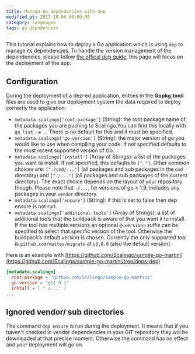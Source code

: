 ```yaml
---
title: Manage Go dependencies with dep
modified_at: 2017-10-06 00:00:00
category: languages
tags: go depndencies
---
```


This tutorial explains how to deploy a Go application which is using `dep`
to manage its dependencies.  To handle the version management of the
dependencies, please follow [the offical dep
guide](https://github.com/golang/dep), this page will focus on the
deployment of the app.

## Configuration

During the deployment of a dep-ed application, entries in the **Gopkg.toml** files are
used to give our deployment system the data required to deploy correctly the application:

* `metadata.scalingo['root-package']` (String): the root package name of the
  packages you are pushing to Scalingo.You can find this locally with `go list -e
  .`. There is no default for this and it must be specified.
* `metadata.scalingo['go-version']` (String): the major version of go you would
  like to use when compiling your code: if not specified defaults to the
  most recent supported version of Go.
* `metadata.scalingo['install']` (Array of Strings): a list of the packages you
  want to install. If not specified, this defaults to `["."]`. Other common
  choices are: `["./cmd/..."]` (all packages and sub packages in the `cmd`
  directory) and `["./..."]` (all packages and sub packages of the current
  directory). The exact choice depends on the layout of your repository though.
  Please note that `./...`, for versions of go < 1.9, includes any packages in
  your `vendor` directory.
* `metadata.scalingo['ensure']` (String): if this is set to false then dep
  ensure is not run.
* `metadata.scalingo['additional-tools']` (Array of Strings): a list of
  additional tools that the buildpack is aware of that you want it to install.
  If the tool has multiple versions an optional `@<version>` suffix can be
  specified to select that specific version of the tool. Otherwise the
  buildpack’s default version is chosen. Currently the only supported tool is
  `github.com/mattes/migrate` at `v3.0.0` (also the default version).

Here is an example with [https://github.com/Scalingo/sample-go-martini](https://github.com/Scalingo/sample-go-martini/tree/deps-dep)

```toml
[metadata.scalingo]
  root-package = "github.com/Scalingo/sample-go-martini"
  go-version = "go1.9.1"
  install = [ "./..." ]
...
```

## Ignored vendor/ sub directories

The command `dep ensure` is run during the deployment. It means that if you
haven't checked in vendor dependencies in your GIT repository they will be
downloaded at that precise moment. Otherwise the command has no effect and your
deployment will go on.
